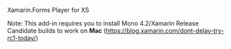 Xamarin.Forms Player for XS

Note: This add-in requires you to install Mono 4.2/Xamarin Release Candidate builds to work on **Mac**
(https://blog.xamarin.com/dont-delay-try-rc1-today/)

